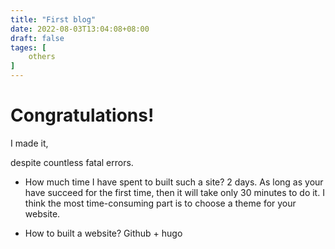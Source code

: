 ```yaml
---
title: "First blog"
date: 2022-08-03T13:04:08+08:00
draft: false
tages: [
    others
]
---
```


# Congratulations! 

I made it,

despite countless fatal errors.

 * How much time I have spent to built such a site?
  2 days.
  As long as your have succeed for the first time, then it will take only 30 minutes to do it. I think the most time-consuming part is to choose a theme for your website. 

 * How to built a website? 
  Github + hugo
